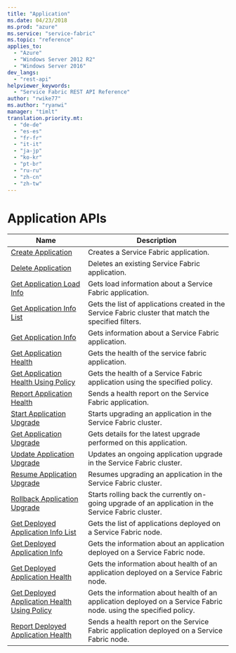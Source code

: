 ```yaml
---
title: "Application"
ms.date: 04/23/2018
ms.prod: "azure"
ms.service: "service-fabric"
ms.topic: "reference"
applies_to: 
  - "Azure"
  - "Windows Server 2012 R2"
  - "Windows Server 2016"
dev_langs: 
  - "rest-api"
helpviewer_keywords: 
  - "Service Fabric REST API Reference"
author: "rwike77"
ms.author: "ryanwi"
manager: "timlt"
translation.priority.mt: 
  - "de-de"
  - "es-es"
  - "fr-fr"
  - "it-it"
  - "ja-jp"
  - "ko-kr"
  - "pt-br"
  - "ru-ru"
  - "zh-cn"
  - "zh-tw"
---
```

# Application APIs

| Name | Description |
| --- | --- |
| [Create Application](sfclient-v62-api-createapplication.md) | Creates a Service Fabric application.<br/> |
| [Delete Application](sfclient-v62-api-deleteapplication.md) | Deletes an existing Service Fabric application.<br/> |
| [Get Application Load Info](sfclient-v62-api-getapplicationloadinfo.md) | Gets load information about a Service Fabric application.<br/> |
| [Get Application Info List](sfclient-v62-api-getapplicationinfolist.md) | Gets the list of applications created in the Service Fabric cluster that match the specified filters.<br/> |
| [Get Application Info](sfclient-v62-api-getapplicationinfo.md) | Gets information about a Service Fabric application.<br/> |
| [Get Application Health](sfclient-v62-api-getapplicationhealth.md) | Gets the health of the service fabric application.<br/> |
| [Get Application Health Using Policy](sfclient-v62-api-getapplicationhealthusingpolicy.md) | Gets the health of a Service Fabric application using the specified policy.<br/> |
| [Report Application Health](sfclient-v62-api-reportapplicationhealth.md) | Sends a health report on the Service Fabric application.<br/> |
| [Start Application Upgrade](sfclient-v62-api-startapplicationupgrade.md) | Starts upgrading an application in the Service Fabric cluster.<br/> |
| [Get Application Upgrade](sfclient-v62-api-getapplicationupgrade.md) | Gets details for the latest upgrade performed on this application.<br/> |
| [Update Application Upgrade](sfclient-v62-api-updateapplicationupgrade.md) | Updates an ongoing application upgrade in the Service Fabric cluster.<br/> |
| [Resume Application Upgrade](sfclient-v62-api-resumeapplicationupgrade.md) | Resumes upgrading an application in the Service Fabric cluster.<br/> |
| [Rollback Application Upgrade](sfclient-v62-api-rollbackapplicationupgrade.md) | Starts rolling back the currently on-going upgrade of an application in the Service Fabric cluster.<br/> |
| [Get Deployed Application Info List](sfclient-v62-api-getdeployedapplicationinfolist.md) | Gets the list of applications deployed on a Service Fabric node.<br/> |
| [Get Deployed Application Info](sfclient-v62-api-getdeployedapplicationinfo.md) | Gets the information about an application deployed on a Service Fabric node.<br/> |
| [Get Deployed Application Health](sfclient-v62-api-getdeployedapplicationhealth.md) | Gets the information about health of an application deployed on a Service Fabric node.<br/> |
| [Get Deployed Application Health Using Policy](sfclient-v62-api-getdeployedapplicationhealthusingpolicy.md) | Gets the information about health of an application deployed on a Service Fabric node. using the specified policy.<br/> |
| [Report Deployed Application Health](sfclient-v62-api-reportdeployedapplicationhealth.md) | Sends a health report on the Service Fabric application deployed on a Service Fabric node.<br/> |

